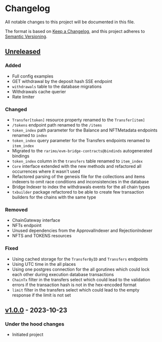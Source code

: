 # Changelog

All notable changes to this project will be documented in this file.

The format is based on [Keep a Changelog](https://keepachangelog.com/en/1.0.0/),
and this project adheres to [Semantic Versioning](https://semver.org/spec/v2.0.0.html).

## [Unreleased]
### Added
- Full config examples
- GET withdrawal by the deposit hash SSE endpoint
- `withdrawals` table to the database migrations
- Withdrawals cache querier
- Rate limiter

### Changed
- `Transfer[token]` resource property renamed to the `Transfer[item]`
- `/tokens` endpoint path renamed to the `/items`
- `token_index` path parameter for the Balance and NFTMetadata endpoints renamed to `index`
- `token_index` query parameter for the Transfers endpoints renamed to `item_index`
- Migrated to the `rarimo/evm-bridge-contracts@bindinds` autogenerated bindings
- `token_index` column in the `transfers` table renamed to `item_index`
- `Core` interface extended with the new methods and refactored all occurrences where it wasn't used
- Refactored parsing of the genesis file for the collections and items indexers to omit race conditions and 
  inconsistencies in the database
- Bridge Indexer to index the withdrawals events for the all chain types
- `txbuilder` package refactored to be able to create few transaction builders for the chains with the same type  

### Removed
- ChainGateway interface
- NFTs endpoint
- Unused dependencies from the ApprovalIndexer and RejectionIndexer
- NFTS and TOKENS resources

### Fixed
- Using cached storage for the `TransferByID` and `Transfers` endpoints
- Using UTC time in the all places
- Using one postgres connection for the all gorutines which could lock each other during execution database transactions
- `ChainTx` filter in the transfers select which could lead to the validation errors if the transaction hash is not in the
  hex-encoded format
- `limit` filter in the transfers select which could lead to the empty response if the limit is not set

## [v1.0.0] - 2023-10-23
### Under the hood changes
- Initiated project

[Unreleased]: https://github.com/rarimo/horizon-svc/compare/v1.0.0...HEAD
[v1.0.0]: https://github.com/rarimo/horizon-svc/releases/tag/v1.0.0
